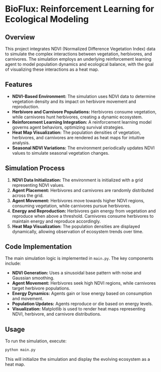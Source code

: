 # BioFlux: Reinforcement Learning for Ecological Modeling

## Overview
This project integrates NDVI (Normalized Difference Vegetation Index) data to simulate the complex interactions between vegetation, herbivores, and carnivores. The simulation employs an underlying reinforcement learning agent to model population dynamics and ecological balance, with the goal of visualizing these interactions as a heat map.

## Features
- **NDVI-Based Environment:** The simulation uses NDVI data to determine vegetation density and its impact on herbivore movement and reproduction.
- **Herbivore and Carnivore Populations:** Herbivores consume vegetation, while carnivores hunt herbivores, creating a dynamic ecosystem.
- **Reinforcement Learning Integration:** A reinforcement learning model governs agent behaviors, optimizing survival strategies.
- **Heat Map Visualization:** The population densities of vegetation, herbivores, and carnivores are rendered as heat maps for intuitive analysis.
- **Seasonal NDVI Variations:** The environment periodically updates NDVI values to simulate seasonal vegetation changes.

## Simulation Process
1. **NDVI Data Initialization:** The environment is initialized with a grid representing NDVI values.
2. **Agent Placement:** Herbivores and carnivores are randomly distributed across the grid.
3. **Agent Movement:** Herbivores move towards higher NDVI regions, consuming vegetation, while carnivores pursue herbivores.
4. **Energy and Reproduction:** Herbivores gain energy from vegetation and reproduce when above a threshold. Carnivores consume herbivores to maintain energy and reproduce accordingly.
5. **Heat Map Visualization:** The population densities are displayed dynamically, allowing observation of ecosystem trends over time.

## Code Implementation
The main simulation logic is implemented in `main.py`. The key components include:
- **NDVI Generation:** Uses a sinusoidal base pattern with noise and Gaussian smoothing.
- **Agent Movement:** Herbivores seek high NDVI regions, while carnivores target herbivore populations.
- **Energy Dynamics:** Agents gain or lose energy based on consumption and movement.
- **Population Updates:** Agents reproduce or die based on energy levels.
- **Visualization:** Matplotlib is used to render heat maps representing NDVI, herbivore, and carnivore distributions.



## Usage
To run the simulation, execute:
```bash
python main.py
```
This will initialize the simulation and display the evolving ecosystem as a heat map.

